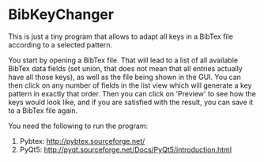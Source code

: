 BibKeyChanger
=============
This is just a tiny program that allows to adapt all keys in a BibTex file according to a selected pattern.

You start by opening a BibTex file. That will lead to a list of all available BibTex data fields (set union, that does
not mean that all entries actually have all those keys), as well as the file being shown in the GUI. You can then click
on any number of fields in the list view which will generate a key pattern in exactly that order. Then you can click
on 'Preview' to see how the keys would look like, and if you are satisfied with the result, you can save it to a BibTex
file again.

You need the following to run the program:

1. Pybtex: http://pybtex.sourceforge.net/
2. PyQt5: http://pyqt.sourceforge.net/Docs/PyQt5/introduction.html
